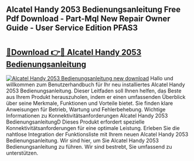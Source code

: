 ## Alcatel Handy 2053 Bedienungsanleitung Free Pdf Download - Part-MqI New Repair Owner Guide - User Service Edition PFAS3

# <h2><a href="http://df3pxt.blite.top/?on=Alcatel+Handy+2053+Bedienungsanleitung">🔗Download 👉🔴 Alcatel Handy 2053 Bedienungsanleitung</a></h2>

[![Alcatel Handy 2053 Bedienungsanleitung new download](https://i.imgur.com/lujVjoI.png)](http://df3pxt.blite.top/?on=Alcatel+Handy+2053+Bedienungsanleitung)
Hallo und willkommen zum Benutzerhandbuch für Ihr neu installiertes Alcatel Handy 2053 Bedienungsanleitung. Dieser Leitfaden soll Ihnen helfen, das Beste aus Ihrem Produkt herauszuholen, indem er einen umfassenden Überblick über seine Merkmale, Funktionen und Vorteile bietet. Sie finden klare Anweisungen für Betrieb, Wartung und Fehlerbehebung. Wichtige Informationen zu Konnektivitätsanforderungen Alcatel Handy 2053 BedienungsanleitungD Dieses Produkt erfordert spezielle Konnektivitätsanforderungen für eine optimale Leistung. Erleben Sie die nahtlose Integration der Funktionsliste mit Ihrem neuen Alcatel Handy 2053 Bedienungsanleitung. Wir sind hier, um Sie Alcatel Handy 2053 Bedienungsanleitung zu führen. Wir sind bestrebt, Sie umfassend zu unterstützen.
